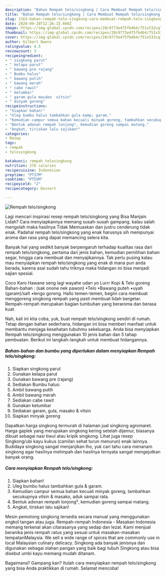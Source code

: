 ```yaml
---
description: "Bahan Rempah telo/singkong | Cara Membuat Rempah telo/singkong Yang Bisa Manjain Lidah"
title: "Bahan Rempah telo/singkong | Cara Membuat Rempah telo/singkong Yang Bisa Manjain Lidah"
slug: 1163-bahan-rempah-telo-singkong-cara-membuat-rempah-telo-singkong-yang-bisa-manjain-lidah
date: 2020-09-28T12:26:15.666Z
image: https://img-global.cpcdn.com/recipes/28c9773e475fb4b4/751x532cq70/rempah-telosingkong-foto-resep-utama.jpg
thumbnail: https://img-global.cpcdn.com/recipes/28c9773e475fb4b4/751x532cq70/rempah-telosingkong-foto-resep-utama.jpg
cover: https://img-global.cpcdn.com/recipes/28c9773e475fb4b4/751x532cq70/rempah-telosingkong-foto-resep-utama.jpg
author: Gilbert Owens
ratingvalue: 4.5
reviewcount: 3
recipeingredient:
- " singkong parut"
- " kelapa parut"
- " bawang pre rajang"
- " Bumbu halus"
- " bawang putih"
- " bawang merah"
- " cabe rawit"
- " ketumbar"
- " garam gula masako  vitsin"
- " minyak goreng"
recipeinstructions:
- "Siapkan bahan!"
- "Uleg bumbu halus tambahkan gula &amp; garam."
- "Kemudian campur semua bahan kecuali minyak goreng, tambahkan secukupnya vitsin &amp; masako, aduk sampai rata."
- "Bentuk adonan rempah lonjong², kemudian goreng sampai matang."
- "Angkat, tiriskan lalu sajikan!"
categories:
- Resep
tags:
- rempah
- telosingkong

katakunci: rempah telosingkong 
nutrition: 276 calories
recipecuisine: Indonesian
preptime: "PT37M"
cooktime: "PT55M"
recipeyield: "2"
recipecategory: Dessert

---
```



![Rempah telo/singkong](https://img-global.cpcdn.com/recipes/28c9773e475fb4b4/751x532cq70/rempah-telosingkong-foto-resep-utama.jpg)

Lagi mencari inspirasi resep rempah telo/singkong yang Bisa Manjain Lidah? Cara menyiapkannya memang susah-susah gampang. kalau salah mengolah maka hasilnya Tidak Memuaskan dan justru cenderung tidak enak. Padahal rempah telo/singkong yang enak harusnya sih mempunyai aroma dan rasa yang dapat memancing selera kita.

Banyak hal yang sedikit banyak berpengaruh terhadap kualitas rasa dari rempah telo/singkong, pertama dari jenis bahan, kemudian pemilihan bahan segar, hingga cara membuat dan menyajikannya. Tak perlu pusing kalau mau menyiapkan rempah telo/singkong yang enak di mana pun anda berada, karena asal sudah tahu triknya maka hidangan ini bisa menjadi sajian spesial.

Coco Karo Hawane seng lagi wayahe udan yo Lurrr Kopi &amp; Telo goreng Bahan-bahan : (sak onone nek pawon) •Telo •Bawang puteh •uyah (garam)/salt •lengo goreng. Hallo temen-temen, begini cara membuat menggoreng singkong rempah yang pasti membuat lidah bergetar. Rempah-rempah merupakan bagian tumbuhan yang beraroma dan berasa kuat.


Nah, kali ini kita coba, yuk, buat rempah telo/singkong sendiri di rumah. Tetap dengan bahan sederhana, hidangan ini bisa memberi manfaat untuk membantu menjaga kesehatan tubuhmu sekeluarga. Anda bisa menyiapkan Rempah telo/singkong menggunakan 10 jenis bahan dan 5 tahap pembuatan. Berikut ini langkah-langkah untuk membuat hidangannya.

<!--inarticleads1-->

##### Bahan-bahan dan bumbu yang diperlukan dalam menyiapkan Rempah telo/singkong:

1. Siapkan  singkong parut
1. Gunakan  kelapa parut
1. Gunakan  bawang pre (rajang)
1. Sediakan  Bumbu halus:
1. Ambil  bawang putih
1. Ambil  bawang merah
1. Sediakan  cabe rawit
1. Gunakan  ketumbar
1. Sediakan  garam, gula, masako &amp; vitsin
1. Siapkan  minyak goreng


Dapatkan harga singkong termurah di halaman jual singkong agromaret. Harga gaplek yang merupakan singkong kering setelah dijemur, biasanya dibuat sebagai nasi tiwul atau kripik singkong. Lihat juga resep Singkong/ubi kayu kukus (camilan sehat turun menurun) enak lainnya. Budidaya singkong sangat menjanjikan lho, yuk cari tahu cara menanam singkong agar hasilnya melimpah dan hasilnya ternyata sangat mengejutkan banyak orang. 

<!--inarticleads2-->

##### Cara menyiapkan Rempah telo/singkong:

1. Siapkan bahan!
1. Uleg bumbu halus tambahkan gula &amp; garam.
1. Kemudian campur semua bahan kecuali minyak goreng, tambahkan secukupnya vitsin &amp; masako, aduk sampai rata.
1. Bentuk adonan rempah lonjong², kemudian goreng sampai matang.
1. Angkat, tiriskan lalu sajikan!


Mesin pemotong singkong tersedia secara manual yang menggunakan engkol tangan atau juga. Rempah-rempah Indonesia - Masakan Indonesia memang terkenal akan citarasanya yang sedap dan lezat. Kami menjual beranika jenis rempah ratus yang sesuai untuk masakan-masakan tempatanMalaysia. We sell a wide range of spices that are commonly use in local Malaysian culinary delicacy. Singkong ada banyak jenisnya dan digunakan sebagai olahan pangan yang baik bagi tubuh Singkong atau bisa disebut umbi kayu memang mudah ditanam. 

Bagaimana? Gampang kan? Itulah cara menyiapkan rempah telo/singkong yang bisa Anda praktikkan di rumah. Selamat mencoba!
